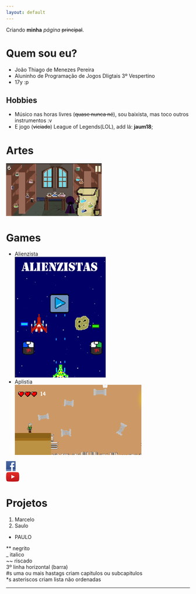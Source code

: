 ```yaml
---
layout: default
---
```


Criando **minha** _página_ ~~principal~~.

# Quem sou eu?

* João Thiago de Menezes Pereira
* Aluninho de Programação de Jogos DIigtais 3º Vespertino
* 17y :p

## Hobbies
 * Músico nas horas livres (~~quase nunca né~~), sou baixista, mas toco outros instrumentos :v
 * E jogo (~~viciado~~) League of Legends(LOL), add lá: **jaum18**;

# Artes
![](aa.gif)

# Games 
* Alienzista  
[![](alienzista.png)](https://joaothiago06.github.io/Alienzistas/)  
* Aplistia  
[![](aplistia.png)](https://joaothiago06.github.io/Aplistia_/)                                                                                            



[![](face.png)](https://www.facebook.com/joaothiago.pereira.7)   
[![](youtube.png)](https://www.youtube.com/channel/UCWCkuhb_VKzn48nZdGiKBwA?view_as=subscriber)

# Projetos


1. Marcelo
2. Saulo
* PAULO

** negrito  
_ italico  
~~ riscado  
3º linha horizontal (barra)  
#s uma ou mais hastags criam capitulos ou subcapitulos  
*s asteriscos criam lista não ordenadas  


***
